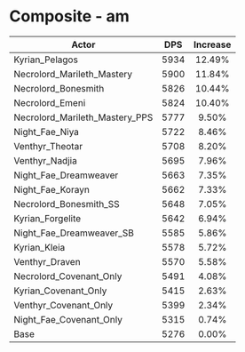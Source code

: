 # Composite - am
| Actor | DPS | Increase |
|---|:---:|:---:|
|Kyrian_Pelagos|5934|12.49%|
|Necrolord_Marileth_Mastery|5900|11.84%|
|Necrolord_Bonesmith|5826|10.44%|
|Necrolord_Emeni|5824|10.40%|
|Necrolord_Marileth_Mastery_PPS|5777|9.50%|
|Night_Fae_Niya|5722|8.46%|
|Venthyr_Theotar|5708|8.20%|
|Venthyr_Nadjia|5695|7.96%|
|Night_Fae_Dreamweaver|5663|7.35%|
|Night_Fae_Korayn|5662|7.33%|
|Necrolord_Bonesmith_SS|5648|7.05%|
|Kyrian_Forgelite|5642|6.94%|
|Night_Fae_Dreamweaver_SB|5585|5.86%|
|Kyrian_Kleia|5578|5.72%|
|Venthyr_Draven|5570|5.58%|
|Necrolord_Covenant_Only|5491|4.08%|
|Kyrian_Covenant_Only|5415|2.63%|
|Venthyr_Covenant_Only|5399|2.34%|
|Night_Fae_Covenant_Only|5315|0.74%|
|Base|5276|0.00%|
